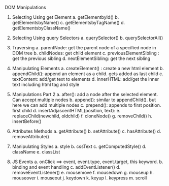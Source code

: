 DOM Manipulations

1. Selecting Using get Element
   a. getElementbyId()
   b. getElementsbyName()
   c. getElementsbyTagName()
   d. getElementsbyClassName()

2. Selecting Using query Selectors
   a. querySelector()
   b. querySelectorAll()

3. Traversing
   a. parentNode: get the parent node of a specified node in DOM tree
   b. childNodes: get child element
   c. previousElementSibling : get the previous sibling
   d. nextElementSibling: get the next sibling

4. Manipulating Elements
   a. createElement() : create a new html element
   b. appendChild(): append an element as a child. gets added as last child
   c. textContent: add/get text to elements
   d. innerHTML: add/get the inner text including html tag and style

5. Manipulations Part 2
   a. after(): add a node after the selected element. Can accept multiple nodes
   b. append(): similar to appendChild(). but here we can add multiple nodes
   c. prepend(): appends to first position. first child
   d. insertAdjascentHTML(position, text):
   e. replaceChild(newchild, oldchild)
   f. cloneNode()
   g. removeChild()
   h. insertBefore()

6. Attributes Methods
   a. getAttribute()
   b. setAttribute()
   c. hasAttribute()
   d. removeAttribute()

7. Manipulating Styles
   a. style
   b. cssText
   c. getComputedStyle()
   d. className
   e. classList

8. JS Events
   a. onClick ==> event, event.type, event.target, this keyword.
   b. binding and event handling
   c. addEventListener()
   d. removeEventListener()
   e. mousemove
   f. mousedown
   g. mouseup
   h. mouseover
   i. mouseout
   j. keydown
   k. keyup
   l. keypress
   m. scroll
